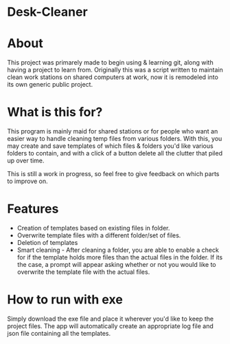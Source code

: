 # Desk-Cleaner

# About

This project was primarely made to begin using & learning git, along with having a project to learn from.
Originally this was a script written to maintain clean work stations on shared computers at work, now it 
is remodeled into its own generic public project.

# What is this for?

This program is mainly maid for shared stations or for people who want an easier way to handle cleaning temp files from various folders.
With this, you may create and save templates of which files & folders you'd like various folders to contain, and with a click of a button
delete all the clutter that piled up over time.

This is still a work in progress, so feel free to give feedback on which parts to improve on.

# Features

* Creation of templates based on existing files in folder.
* Overwrite template files with a different folder/set of files.
* Deletion of templates
* Smart cleaning -  After cleaning a folder, you are able to enable a check for if the template holds more files than the actual files in the folder.
                    If its the case, a prompt will appear asking whether or not you would like to overwrite the template file with the actual files.

# How to run with exe

Simply download the exe file and place it wherever you'd like to keep the project files.
The app will automatically create an appropriate log file and json file containing all the templates.

